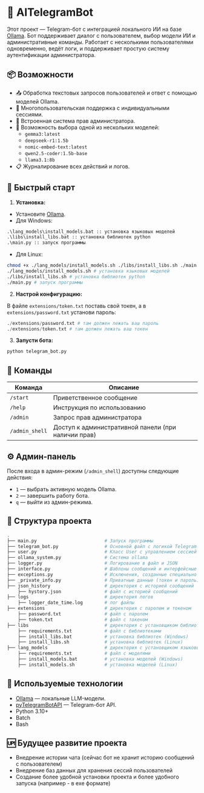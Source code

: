 # 🤖 AITelegramBot

Этот проект — Telegram-бот с интеграцией локального ИИ на базе [Ollama](https://ollama.com/). Бот поддерживает диалог с пользователем, выбор модели ИИ и административные команды. Работает с несколькими пользователями одновременно, ведёт логи, и поддерживает простую систему аутентификации администратора.

## 📦 Возможности

- 📤 Обработка текстовых запросов пользователей и ответ с помощью моделей Ollama.
- 👥 Многопользовательская поддержка с индивидуальными сессиями.
- 🔐 Встроенная система прав администратора.
- 🧠 Возможность выбора одной из нескольких моделей:
  - `gemma3:latest`
  - `deepseek-r1:1.5b`
  - `nomic-embed-text:latest`
  - `qwen2.5-coder:1.5b-base`
  - `llama3.1:8b`
- 📋 Журналирование всех действий и логов.

## 🚀 Быстрый старт

1. **Установка:**

 - Установите [Ollama](https://ollama.com/download).
 - Для Windows: 
```bat
.\lang_models\install_models.bat :: установка языковых моделей
.\libs\install_libs.bat :: установка библиотек python
.\main.py :: запуск программы
```

 - Для Linux: 
```bash
chmod +x ./lang_models/install_models.sh ./libs/install_libs.sh ./main.py
./lang_models/install_models.sh # установка языковых моделей
./libs/install_libs.sh # установка библиотек python
./main.py # запуск программы
```

2. **Настрой конфигурацию:**

В файле `extensions/token.txt` поставь свой токен, а в `extensions/password.txt` установи пароль:

```python
./extensions/password.txt # там должен лежать ваш пароль
./extensions/token.txt # там должен лежать ваш токен
```

3. **Запусти бота:**

```bash
python telegram_bot.py
```

## 🔐 Команды

| Команда        | Описание                                         |
|----------------|--------------------------------------------------|
| `/start`       | Приветственное сообщение                         |
| `/help`        | Инструкция по использованию                      |
| `/admin`       | Запрос прав администратора                       |
| `/admin_shell` | Доступ к административной панели (при наличии прав) |

## ⚙️ Админ-панель

После входа в админ-режим (`/admin_shell`) доступны следующие действия:

- `1` — выбрать активную модель Ollama.
- `2` — завершить работу бота.
- `q` — выйти из админ-режима.

## 📁 Структура проекта

```bash
.
├── main.py                         # Запуск программы
├── telegram_bot.py                 # Основной файл с логикой Telegram-бота
├── user.py                         # Класс User с управлением сессией и системой
├── ollama_system.py                # Система ollama
├── logger.py                       # Логирование в файл и JSON
├── interface.py                    # Шаблоны сообщений и интерфейсные строки
├── exceptions.py                   # Исключения, созданные специально под систему (пока не используется)
├── _private_info.py                # Приватные данные (токен и пароль)
├── json_history                    # директория с историей сообщений
    ├── hystory.json                # файл с историей сообщений
├── logs                            # директория логов
    ├── logger_date_time.log        # лог файлы
├── extensions                      # директория с паролем и токеном
    ├── password.txt                # файл с паролем
    ├── token.txt                   # файл с токеном
├── libs                            # директория с установщиком библиотек python
    ├── requirements.txt            # файл с библиотеками
    ├── install_libs.bat            # установка библиотек (Windows)
    ├── install_libs.sh             # установка библиотек (Linux)
├── lang_models                     # директория с установщиком языковых моделей ollama
    ├── requirements.txt            # файл с моделями
    ├── install_models.bat          # установка моделей (Windows)
    ├── install_models.sh           # установка моделей (Linux)

```

## 🧠 Используемые технологии

- [Ollama](https://ollama.com/) — локальные LLM-модели.
- [pyTelegramBotAPI](https://github.com/eternnoir/pyTelegramBotAPI) — Telegram-бот API.
- Python 3.10+
- Batch
- Bash

## 🆙 Будущее развитие проекта
- Внедрение истории чата (сейчас бот не хранит историю сообщений с пользователем)
- Внедрение баз данных для хранения сессий пользователей
- Создание более удобной установки проекта и более удобного запуска (например - в exe формате)
